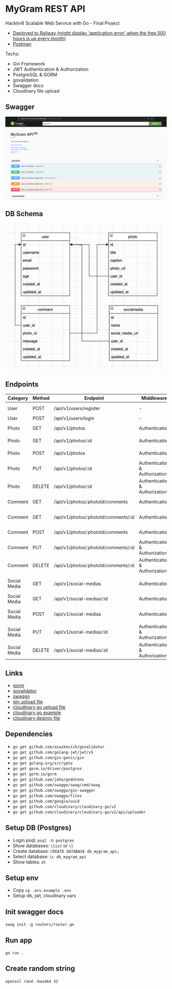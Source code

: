 # MyGram REST API

Hacktiv8 Scalable Web Service with Go - Final Project

- [Deployed to Railway (might display 'application error' when the free 500 hours is up every month)](https://mygram-api-production.up.railway.app/swagger/index.html)
- [Postman](https://documenter.getpostman.com/view/16534190/2s93XwzjHg)

Techs:

- Gin Framework
- JWT Authentication & Authorization
- PostgreSQL & GORM
- govalidation
- Swagger docs
- Cloudinary file upload

## Swagger

![Swagger docs](https://raw.githubusercontent.com/alvinmdj/mygram-api/main/assets/swagger-screenshot.png "Swagger docs")

## DB Schema

![DB schema](https://raw.githubusercontent.com/alvinmdj/mygram-api/main/assets/db-schema.png "DB schema")

## Endpoints

| Category     | Method | Endpoint                             | Middleware                     | Description               |
|--------------|--------|--------------------------------------|--------------------------------|---------------------------|
| User         | POST   | /api/v1/users/register               | -                              | User registration         |
| User         | POST   | /api/v1/users/login                  | -                              | User login                |
| Photo        | GET    | /api/v1/photos                       | Authentication                 | Get all photos            |
| Photo        | GET    | /api/v1/photos/:id                   | Authentication                 | Get photo by ID           |
| Photo        | POST   | /api/v1/photos                       | Authentication                 | Create new photo          |
| Photo        | PUT    | /api/v1/photos/:id                   | Authentication & Authorization | Update photo by ID        |
| Photo        | DELETE | /api/v1/photos/:id                   | Authentication & Authorization | Delete photo by ID        |
| Comment      | GET    | /api/v1/photos/:photoId/comments     | Authentication                 | Get all comments          |
| Comment      | GET    | /api/v1/photos/:photoId/comments/:id | Authentication                 | Get comment by ID         |
| Comment      | POST   | /api/v1/photos/:photoId/comments     | Authentication                 | Create new comment        |
| Comment      | PUT    | /api/v1/photos/:photoId/comments/:id | Authentication & Authorization | Update comment by ID      |
| Comment      | DELETE | /api/v1/photos/:photoId/comments/:id | Authentication & Authorization | Delete comment by ID      |
| Social Media | GET    | /api/v1/social-medias                | Authentication                 | Get all social medias     |
| Social Media | GET    | /api/v1/social-medias/:id            | Authentication                 | Get social media by ID    |
| Social Media | POST   | /api/v1/social-medias                | Authentication                 | Create new social media   |
| Social Media | PUT    | /api/v1/social-medias/:id            | Authentication & Authorization | Update social media by ID |
| Social Media | DELETE | /api/v1/social-medias/:id            | Authentication & Authorization | Delete social media by ID |

## Links

- [gorm](https://gorm.io/)
- [govalidator](https://github.com/asaskevich/govalidator)
- [swaggo](https://github.com/swaggo/swag)
- [gin upload file](https://gin-gonic.com/docs/examples/upload-file/single-file/)
- [cloudinary go upload file](https://cloudinary.com/documentation/go_image_and_video_upload)
- [cloudinary go example](https://cloudinary.com/documentation/go_integration#complete_sdk_example)
- [cloudinary destroy file](https://cloudinary.com/documentation/image_upload_api_reference#destroy_method)

## Dependencies

- `go get github.com/asaskevich/govalidator`
- `go get github.com/golang-jwt/jwt/v5`
- `go get github.com/gin-gonic/gin`
- `go get golang.org/x/crypto`
- `go get gorm.io/driver/postgres`
- `go get gorm.io/gorm`
- `go get github.com/joho/godotenv`
- `go get github.com/swaggo/swag/cmd/swag`
- `go get github.com/swaggo/gin-swagger`
- `go get github.com/swaggo/files`
- `go get github.com/google/uuid`
- `go get github.com/cloudinary/cloudinary-go/v2`
- `go get github.com/cloudinary/cloudinary-go/v2/api/uploader`

## Setup DB (Postgres)

- Login psql: `psql -U postgres`
- Show databases: `\list` or `\l`
- Create database: `CREATE DATABASE db_mygram_api;`
- Select database: `\c db_mygram_api`
- Show tables: `dt`

## Setup env

- Copy `cp .env.example .env`
- Setup db, jwt, cloudinary vars

## Init swagger docs

`swag init -g routers/router.go`

## Run app

`go run .`

## Create random string

`openssl rand -base64 32`
